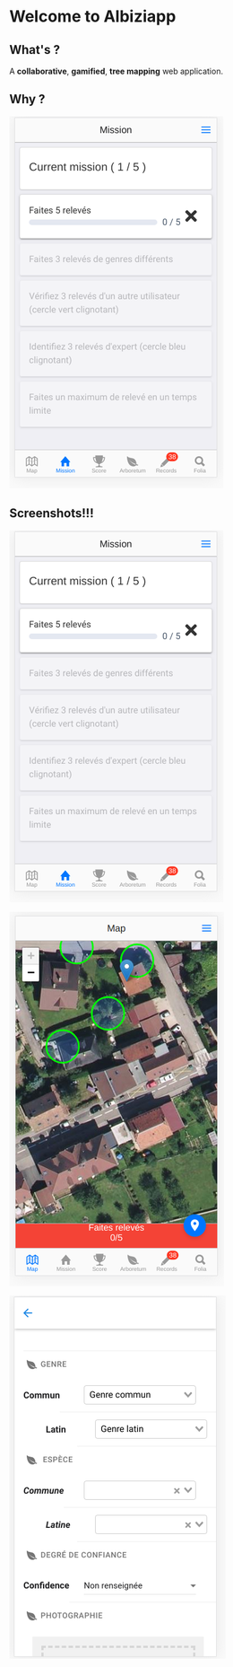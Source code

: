 # Welcome to Albiziapp

## What's ?

A **collaborative**, **gamified**, **tree mapping** web application.

## Why ?

![](.gitbook/assets/image%20%282%29.png)

## Screenshots!!!

![Mission page \(game\)](.gitbook/assets/image%20%284%29.png)

![Map view \(sattelite\)](.gitbook/assets/image%20%281%29.png)



![](.gitbook/assets/image%20%285%29.png)

